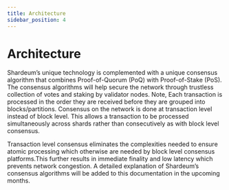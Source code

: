 ```yaml
---
title: Architecture
sidebar_position: 4
---
```


# Architecture

Shardeum’s unique technology is complemented with a unique consensus algorithm that combines Proof-of-Quorum (PoQ) with Proof-of-Stake (PoS). The consensus algorithms will help secure the network through trustless collection of votes and staking by validator nodes. Note, Each transaction is processed in the order they are received before they are grouped into blocks/partitions. Consensus on the network is done at transaction level instead of block level. This allows a transaction to be processed simultaneously across shards rather than consecutively as with block level consensus.

Transaction level consensus eliminates the complexities needed to ensure atomic processing which otherwise are needed by block level consensus platforms.This further results in immediate finality and low latency which prevents network congestion. A detailed explanation of Shardeum’s consensus algorithms will be added to this documentation in the upcoming months.
